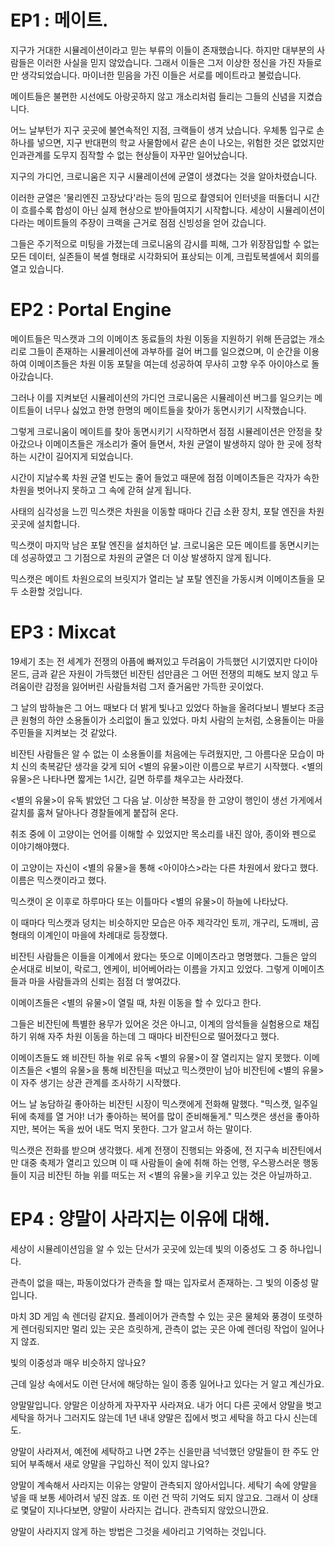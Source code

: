 # EP1 : 메이트.

지구가 거대한 시뮬레이션이라고 믿는 부류의 이들이 존재했습니다.
하지만 대부분의 사람들은 이러한 사실을 믿지 않았습니다. 
그래서 이들은 그저 이상한 정신을 가진 자들로만 생각되었습니다.
마이너한 믿음을 가진 이들은 서로를 메이트라고 불렀습니다.

메이트들은 불편한 시선에도 아랑곳하지 않고
개소리처럼 들리는 그들의 신념을 지켰습니다.

어느 날부턴가 지구 곳곳에 불연속적인 지점, 크랙들이 생겨 났습니다.
우체통 입구로 손 하나를 넣으면, 지구 반대편의 학교 사물함에서 같은 손이 나오는,
위험한 것은 없었지만 인과관계를 도무지 짐작할 수 없는 현상들이 자꾸만 일어났습니다.

지구의 가디언, 크로니움은 지구 시뮬레이션에 균열이 생겼다는 것을 알아차렸습니다.

이러한 균열은 '물리엔진 고장났다'라는 등의 밈으로 촬영되어 인터넷을 떠돌더니
시간이 흐를수록 합성이 아닌 실제 현상으로 받아들여지기 시작합니다.
세상이 시뮬레이션이다라는 메이트들의 주장이 크랙을 근거로 점점 신빙성을 얻어 갔습니다.

그들은 주기적으로 미팅을 가졌는데
크로니움의 감시를 피해, 그가 위장잠입할 수 없는
모든 데이터, 실존들이 복셀 형태로 시각화되어 표상되는 이계,
크립토복셀에서 회의를 열고 있습니다.

# EP2 : Portal Engine

메이트들은 믹스캣과 그의 이메이츠 동료들의 차원 이동을 지원하기 위해
뜬금없는 개소리로 그들이 존재하는 시뮬레이션에 과부하를 걸어 버그를 일으켰으며,
이 순간을 이용하여 이메이츠들은 차원 이동 포탈을 여는데 성공하여
무사히 고향 우주 아이야스로 돌아갔습니다.

그러나 이를 지켜보던 시뮬레이션의 가디언 크로니움은 
시뮬레이션 버그를 일으키는 메이트들이 너무나 싫었고 
한명 한명의 메이트들을 찾아가 동면시키기 시작했습니다.

그렇게 크로니움이 메이트를 찾아 동면시키기 시작하면서 
점점 시뮬레이션은 안정을 찾아갔으나 
이메이츠들은 개소리가 줄어 들면서, 차원 균열이 발생하지 않아 
한 곳에 정착하는 시간이 길어지게 되었습니다. 

시간이 지날수록 차원 균열 빈도는 줄어 들었고
때문에 점점 이메이츠들은 각자가 속한 차원을 벗어나지 못하고
그 속에 갇혀 살게 됩니다. 

사태의 심각성을 느낀 믹스캣은 차원을 이동할 때마다
긴급 소환 장치, 포탈 엔진을 차원 곳곳에 설치합니다. 

믹스캣이 마지막 남은 포탈 엔진을 설치하던 날.
크로니움은 모든 메이트를 동면시키는데 성공하였고 
그 기점으로 차원의 균열은 더 이상 발생하지 않게 됩니다. 

믹스캣은 메이트 차원으로의 브릿지가 열리는 날
포탈 엔진을 가동시켜 이메이츠들을 모두 소환할 것입니다.

# EP3 : Mixcat

19세기 초는 전 세계가 전쟁의 아픔에 빠져있고 두려움이 가득했던 시기였지만
다이아몬드, 금과 같은 자원이 가득했던 비잔틴 섬만큼은
그 어떤 전쟁의 피해도 보지 않고 두려움이란 감정을 잃어버린 사람들처럼
그저 즐거움만 가득한 곳이었다.

그 날의 밤하늘은 그 어느 때보다 더 밝게 빛나고 있었다
하늘을 올려다보니 별보다 조금 큰 원형의 하얀 소용돌이가 소리없이 돌고 있었다. 
마치 사람의 눈처럼, 소용돌이는 마을 주민들을 지켜보는 것 같았다.

비잔틴 사람들은 알 수 없는 이 소용돌이를 
처음에는 두려웠지만, 그 아름다운 모습이 마치 신의 축복같단 생각을 갖게 되어 
<별의 유물>이란 이름으로 부르기 시작했다.
<별의 유물>은 나타나면 짧게는 1시간, 길면 하루를 채우고는 사라졌다.

<별의 유물>이 유독 밝았던 그 다음 날.
이상한 복장을 한 고양이 행인이 생선 가게에서 갈치를 훔쳐 달아나다
경찰들에게 붙잡혀 온다.

취조 중에 이 고양이는 언어를 이해할 수 있었지만
목소리를 내진 않아, 종이와 펜으로 이야기해야했다.

이 고양이는 자신이 <별의 유물>을 통해 
<아이야스>라는 다른 차원에서 왔다고 했다.
이름은 믹스캣이라고 했다.

믹스캣이 온 이후로 
하루마다 또는 이틀마다 
<별의 유물>이 하늘에 나타났다.

이 때마다 믹스캣과 덩치는 비슷하지만
모습은 아주 제각각인
토끼, 개구리, 도깨비, 곰 형태의 이계인이 마을에 차례대로 등장했다. 

비잔틴 사람들은 이들을 이계에서 왔다는 뜻으로 이메이츠라고 명명했다.
그들은 앞의 순서대로 비보이, 락로그, 엔케이, 비어베어라는 이름을 가지고 있었다.
그렇게 이메이츠들과 마을 사람들과의 신뢰는 점점 더 쌓여갔다.

이메이츠들은 <별의 유물>이 열릴 때, 차원 이동을 할 수 있다고 한다.

그들은 비잔틴에 특별한 용무가 있어온 것은 아니고, 
이계의 암석들을 실험용으로 채집하기 위해 자주 차원 이동을 하는데
그 때마다 비잔틴으로 떨어졌다고 했다.

이메이츠들도 왜 비잔틴 하늘 위로 유독 <별의 유물>이 잘 열리지는 알지 못했다.
이메이츠들은 <별의 유물>을 통해 비잔틴을 떠났고
믹스캣만이 남아 비잔틴에 <별의 유물>이 자주 생기는 상관 관계를 조사하기 시작했다.

어느 날 농담하길 좋아하는 비잔틴 시장이 믹스캣에게 전화해 말했다.
"믹스캣, 일주일 뒤에 축제를 열 거야! 너가 좋아하는 복어를 많이 준비해둘게."
믹스캣은 생선을 좋아하지만, 복어는 독을 씼어 내도 먹지 못한다.
그가 알고서 하는 말이다.

믹스캣은 전화를 받으며 생각했다.
세계 전쟁이 진행되는 와중에, 전 지구속 비잔틴에서만 대중 축제가 열리고 있으며
이 때 사람들이 술에 취해 하는 언행, 우스꽝스러운 행동들이
지금 비잔틴 하늘 위를 떠도는 저 <별의 유물>을 키우고 있는 것은 아닐까하고.

# EP4 : 양말이 사라지는 이유에 대해.

세상이 시뮬레이션임을 알 수 있는 단서가 곳곳에 있는데
빛의 이중성도 그 중 하나입니다.

관측이 없을 때는, 파동이었다가 
관측을 할 때는 입자로서 존재하는.
그 빛의 이중성 말입니다.

마치 3D 게임 속 렌더링 같지요.
플레이어가 관측할 수 있는 곳은
물체와 풍경이 또렷하게 렌더링되지만
멀리 있는 곳은 흐릿하게,
관측이 없는 곳은 아예 렌더링 작업이 일어나지 않죠.

빛의 이중성과 매우 비슷하지 않나요?

근데 일상 속에서도 이런 단서에 해당하는 일이 
종종 일어나고 있다는 거
알고 계신가요.

양말말입니다.
양말은 이상하게 자꾸자꾸 사라져요.
내가 어디 다른 곳에서 
양말을 벗고 세탁을 하거나 그러지도 않는데
1년 내내 양말은 집에서 벗고 세탁을 하고 다시 신는데도.

양말이 사라져서, 
예전에 세탁하고 나면 2주는 신을만큼 넉넉했던 양말들이
한 주도 안되어 부족해서
새로 양말을 구입하신 적이 있지 않나요?

양말이 계속해서 사라지는 이유는 
양말이 관측되지 않아서입니다.
세탁기 속에 양말을 넣을 때 보통 세아려서 넣진 않죠.
또 이런 건 딱히 기억도 되지 않고요.
그래서 이 상태로 몇달이 지나다보면, 
양말이 사라지는 겁니다.
관측되지 않았으니깐요.

양말이 사라지지 않게 하는 방법은
그것을 세아리고 기억하는 것입니다.
